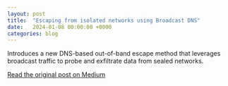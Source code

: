 ```yaml
---
layout: post
title:  "Escaping from isolated networks using Broadcast DNS"
date:   2024-01-08 00:00:00 +0000
categories: blog
---
```

Introduces a new DNS-based out-of-band escape method that leverages broadcast traffic to probe and exfiltrate data from sealed networks.

[Read the original post on Medium](https://medium.com/sensorfu/escaping-isolated-networks-using-broadcast-dns-5aee866bcaff)
